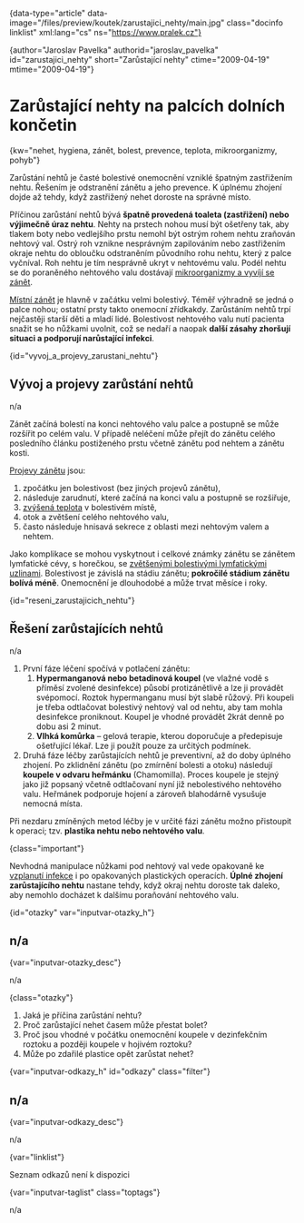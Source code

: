 
{data-type="article" data-image="/files/preview/koutek/zarustajici_nehty/main.jpg" class="docinfo linklist" xml:lang="cs" ns="https://www.pralek.cz"}

{author="Jaroslav Pavelka" authorid="jaroslav\_pavelka" id="zarustajici\_nehty" short="Zarůstající nehty" ctime="2009-04-19" mtime="2009-04-19"}

# Zarůstající nehty na palcích dolních končetin

<!-- generated attribute kw by user_udpatekw.sh on 2019-01-10, do not edit -->

<!-- generated attribute kw by user_udpatekw.sh on 2019-09-22, do not edit -->

{kw="nehet, hygiena, zánět, bolest, prevence, teplota, mikroorganizmy, pohyb"}

Zarůstání nehtů je časté bolestivé onemocnění vzniklé špatným zastřižením nehtu. Řešením je odstranění zánětu a jeho prevence. K úplnému zhojení dojde až tehdy, když zastřižený nehet doroste na správné místo.

Příčinou zarůstání nehtů bývá **špatně provedená toaleta (zastřižení) nebo výjimečně úraz nehtu**. Nehty na prstech nohou musí být ošetřeny tak, aby tlakem boty nebo vedlejšího prstu nemohl být ostrým rohem nehtu zraňován nehtový val. Ostrý roh vznikne nesprávným zapilováním nebo zastřižením okraje nehtu do obloučku odstraněním původního rohu nehtu, který z palce vyčníval. Roh nehtu je tím nesprávně ukryt v nehtovému valu. Podél nehtu se do poraněného nehtového valu dostávají [mikroorganizmy a vyvíjí se zánět][1].

[Místní zánět][2] je hlavně v začátku velmi bolestivý. Téměř výhradně se jedná o palce nohou; ostatní prsty takto onemocní zřídkakdy. Zarůstáním nehtů trpí nejčastěji starší děti a mladí lidé. Bolestivost nehtového valu nutí pacienta snažit se ho nůžkami uvolnit, což se nedaří a naopak **další zásahy zhoršují situaci a podporují narůstající infekci**.

{id="vyvoj\_a\_projevy\_zarustani\_nehtu"}

## Vývoj a projevy zarůstání nehtů

n/a

Zánět začíná bolestí na konci nehtového valu palce a postupně se může rozšířit po celém valu. V případě neléčení může přejít do zánětu celého posledního článku postiženého prstu včetně zánětu pod nehtem a zánětu kosti.

[Projevy zánětu][3] jsou:

  1. zpočátku jen bolestivost (bez jiných projevů zánětu),
  2. následuje zarudnutí, které začíná na konci valu a postupně se rozšiřuje,
  3. [zvýšená teplota][4] v bolestivém místě,
  4. otok a zvětšení celého nehtového valu,
  5. často následuje hnisavá sekrece z oblasti mezi nehtovým valem a nehtem.

Jako komplikace se mohou vyskytnout i celkové známky zánětu se zánětem lymfatické cévy, s horečkou, se [zvětšenými bolestivými lymfatickými uzlinami][5]. Bolestivost je závislá na stádiu zánětu; **pokročilé stádium zánětu bolívá méně**. Onemocnění je dlouhodobé a může trvat měsíce i roky.

{id="reseni\_zarustajicich\_nehtu"}

## Řešení zarůstajících nehtů

n/a

  1. První fáze léčení spočívá v potlačení zánětu:
      1. **Hypermanganová nebo betadinová koupel** (ve vlažné vodě s příměsí zvolené desinfekce) působí protizánětlivě a lze ji provádět svépomocí. Roztok hypermanganu musí být slabě růžový. Při koupeli je třeba odtlačovat bolestivý nehtový val od nehtu, aby tam mohla desinfekce proniknout. Koupel je vhodné provádět 2krát denně po dobu asi 2 minut.
      2. **Vlhká komůrka** – gelová terapie, kterou doporučuje a předepisuje ošetřující lékař. Lze ji použít pouze za určitých podmínek.
  2. Druhá fáze léčby zarůstajících nehtů je preventivní, až do doby úplného zhojení. Po zklidnění zánětu (po zmírnění bolesti a otoku) následují **koupele v odvaru heřmánku** (Chamomilla). Proces koupele je stejný jako již popsaný včetně odtlačovaní nyní již nebolestivého nehtového valu. Heřmánek podporuje hojení a zároveň blahodárně vysušuje nemocná místa.

Při nezdaru zmíněných metod léčby je v určité fázi zánětu možno přistoupit k operaci; tzv. **plastika nehtu nebo nehtového valu**.

{class="important"}

Nevhodná manipulace nůžkami pod nehtový val vede opakovaně ke [vzplanutí infekce][1] i po opakovaných plastických operacích. **Úplné zhojení zarůstajícího nehtu** nastane tehdy, když okraj nehtu doroste tak daleko, aby nemohlo docházet k dalšímu poraňování nehtového valu.

{id="otazky" var="inputvar-otazky_h"}

## n/a

{var="inputvar-otazky_desc"}

n/a

{class="otazky"}

  1. Jaká je příčina zarůstání nehtu?
  2. Proč zarůstající nehet časem může přestat bolet?
  3. Proč jsou vhodné v počátku onemocnění koupele v dezinfekčním roztoku a později koupele v hojivém roztoku?
  4. Může po zdařilé plastice opět zarůstat nehet?

{var="inputvar-odkazy_h" id="odkazy" class="filter"}

## n/a

{var="inputvar-odkazy_desc"}

n/a

{var="linklist"}

Seznam odkazů není k dispozici

{var="inputvar-taglist" class="toptags"}

n/a

 [1]: mikroorganizmy
 [2]: lecba_zanetu
 [3]: zanet
 [4]: teplota
 [5]: lymfaticke_uzliny

